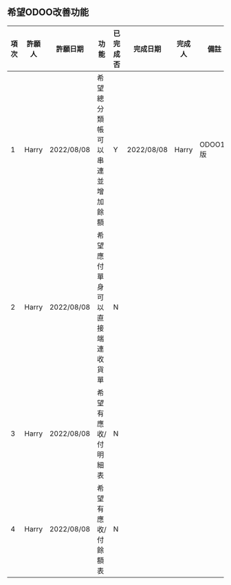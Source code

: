 ## 希望ODOO改善功能

|項次|許願人|許願日期|功能|已完成否|完成日期|完成人|備註|
|--|--|--|--|--|--|--|--|
|1|Harry|2022/08/08|希望總分類帳可以串連並增加餘額|Y|2022/08/08|Harry|ODOO13版|
|2|Harry|2022/08/08|希望應付單身可以直接端連收貨單|N||| |
|3|Harry|2022/08/08|希望有應收/付明細表|N||| |
|4|Harry|2022/08/08|希望有應收/付餘額表|N||| |
